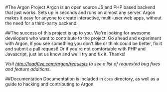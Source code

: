 #The Argon Project
Argon is an open source JS and PHP based backend that just works. Sets up in seconds and runs on almost any server. Argon makes it easy for anyone to create interactive, multi-user web apps, without the need for a third-party backend.

##The success of this project is up to you. 
We're looking for awesome developers who want to contribute to the project. Go ahead and experiment with Argon, if you see something you don't like or think could be better, fix it and submit a pull request! Or if you're not comfortable with PHP and Javascript, just let us know and we'll try and fix it. Thanks! 

*Visit http://loadfive.com/argon/requests to see a list of requested bug fixes and feature additions.*

##Documentation
Documentation is included in ```docs``` directory, as well as a guide to hacking and contributing to Argon.